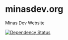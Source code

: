 # minasdev.org

Minas Dev Website

[![Dependency Status](https://dependencyci.com/github/minasdev/minasdev.org/badge)](https://dependencyci.com/github/minasdev/minasdev.org)
